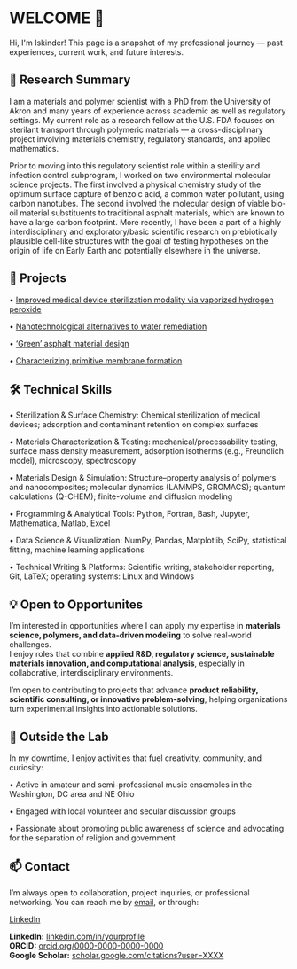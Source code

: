 # WELCOME 👋
Hi, I'm Iskinder! This page is a snapshot of my professional journey — past experiences, current work, and future interests.

## 🔬 Research Summary

I am a materials and polymer scientist with a PhD from the University of Akron and many years of experience across academic as well as regulatory settings. My current role as a research fellow at the U.S. FDA focuses on sterilant transport through polymeric materials — a cross-disciplinary project involving materials chemistry, regulatory standards, and applied mathematics.

Prior to moving into this regulatory scientist role within a sterility and infection control subprogram, I worked on two environmental molecular science projects. The first involved a physical chemistry study of the optimum surface capture of benzoic acid, a common water pollutant, using carbon nanotubes. The second involved the molecular design of viable bio-oil material substituents to traditional asphalt materials, which are known to have a large carbon footprint. More recently, I have been a part of a highly interdisciplinary and exploratory/basic scientific research on prebiotically plausible cell-like structures with the goal of testing hypotheses on the origin of life on Early Earth and potentially elsewhere in the universe.

## 📂 Projects

• [Improved medical device sterilization modality via vaporized hydrogen peroxide](project-sterilization.md)
  
• [Nanotechnological alternatives to water remediation](project-water.md)

• [‘Green’ asphalt material design](project-asphalt.md)

• [Characterizing primitive membrane formation](project-membranes.md)

## 🛠️ Technical Skills

•	Sterilization & Surface Chemistry: Chemical sterilization of medical devices; adsorption and contaminant retention on complex surfaces

•	Materials Characterization & Testing: mechanical/processability testing, surface mass density measurement, adsorption isotherms (e.g., Freundlich model), microscopy, spectroscopy

•	Materials Design & Simulation: Structure–property analysis of polymers and nanocomposites; molecular dynamics (LAMMPS, GROMACS); quantum calculations (Q-CHEM); finite-volume and diffusion modeling

•	Programming & Analytical Tools: Python, Fortran, Bash, Jupyter, Mathematica, Matlab, Excel

•	Data Science & Visualization: NumPy, Pandas, Matplotlib, SciPy, statistical fitting, machine learning applications

•	Technical Writing & Platforms: Scientific writing, stakeholder reporting, Git, LaTeX; operating systems: Linux and Windows

## 💡 Open to Opportunites

I’m interested in opportunities where I can apply my expertise in **materials science, polymers, and data-driven modeling** to solve real-world challenges.  
I enjoy roles that combine **applied R&D, regulatory science, sustainable materials innovation, and computational analysis**, especially in collaborative, interdisciplinary environments.  

I’m open to contributing to projects that advance **product reliability, scientific consulting, or innovative problem-solving**, helping organizations turn experimental insights into actionable solutions.

## 🎷 Outside the Lab

In my downtime, I enjoy activities that fuel creativity, community, and curiosity:  

• Active in amateur and semi-professional music ensembles in the Washington, DC area and NE Ohio 

• Engaged with local volunteer and secular discussion groups  

• Passionate about promoting public awareness of science and advocating for the separation of religion and government  

## 📫 Contact

I’m always open to collaboration, project inquiries, or professional networking. You can reach me by [email](mailto:connectwithiskinder@gmail.com), or through:  

[LinkedIn](https://www.linkedin.com/in/iskinder-arsano-334814316/)

**LinkedIn:** [linkedin.com/in/yourprofile](https://www.linkedin.com/in/yourprofile)  
**ORCID:** [orcid.org/0000-0000-0000-0000](https://orcid.org/)  
**Google Scholar:** [scholar.google.com/citations?user=XXXX](https://scholar.google.com/)  


